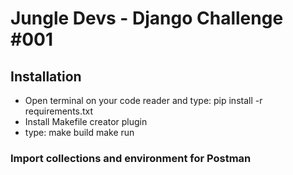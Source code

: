 # Jungle Devs - Django Challenge #001


## Installation

- Open terminal on your code reader and type: pip install -r requirements.txt
- Install Makefile creator plugin
- type: 
make build
make run

### Import collections and environment for Postman
